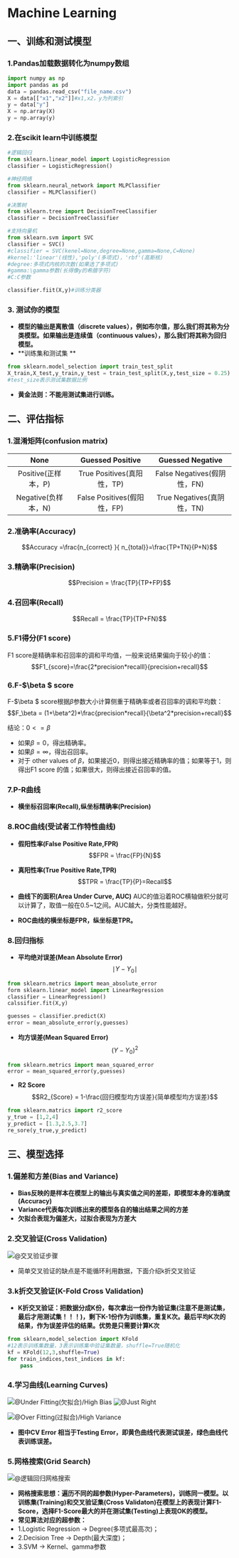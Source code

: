 # Machine Learning

## 一、训练和测试模型

### 1.Pandas加载数据转化为numpy数组
```python
import numpy as np
import pandas as pd
data = pandas.read_csv("file_name.csv")
X = data[["x1","x2"]]#x1,x2，y为列索引
y = data["y"]
X = np.array(X)
y = np.array(y)
```
### 2.在scikit learn中训练模型
```python
#逻辑回归
from sklearn.linear_model import LogisticRegression
classifier = LogisticRegression()

#神经网络
from sklearn.neural_network import MLPClassifier
classifier = MLPClassifier()

#决策树
from sklearn.tree import DecisionTreeClassifier
classifier = DecisionTreeClassifier

#支持向量机
from sklearn.svm import SVC
classifier = SVC()
#classifier = SVC(kenel=None,degree=None,gamma=None,C=None)
#kernel:'linear'(线性),'poly'(多项式)，'rbf'(高斯核)
#degree:多项式内核的次数(如果选了多项式)
#gamma:\gamma参数(长得像y的希腊字符)
#C:C参数
```
```python
classifier.fiit(X,y)#训练分类器
```
### 3. 测试你的模型

- **模型的输出是离散值（discrete values），例如布尔值，那么我们将其称为分类模型。如果输出是连续值（continuous values），那么我们将其称为回归模型。**
- **训练集和测试集 **
```python
from sklearn.model_selection import train_test_split
X_train,X_test,y_train,y_test = train_test_split(X,y,test_size = 0.25)
#test_size表示测试集数据比例
```
- **黄金法则：不能用测试集进行训练。**

  

## 二、评估指标

### 1.混淆矩阵(confusion matrix)
|		None	|Guessed Positive	|Guessed Negative  |
|:-----:|:------:|:-----:|
|Positive(正样本，P)|True Positives(真阳性，TP)	|False Negatives(假阴性，FN)	|
|Negative(负样本，N)|False Positives(假阳性，FP)	|True Negatives(真阴性，TN)	|





### 2.准确率(Accuracy)
$$Accuracy =\frac{n_{correct} }{ n_{total}}=\frac{TP+TN}{P+N}$$



### 3.精确率(Precision)
$$Precision = \frac{TP}{TP+FP}$$



### 4.召回率(Recall)
$$Recall = \frac{TP}{TP+FN}$$

### 5.F1得分(F1 score)
F1 score是精确率和召回率的调和平均值，一般来说结果偏向于较小的值：
$$F1_{score}=\frac{2*precision*recalll}{precision+recall}$$






### 6.F-$\beta $ score
F-$\beta $ score根据$\beta$参数大小计算侧重于精确率或者召回率的调和平均数：
$$F_\beta = (1+\beta^2)*\frac{precision*recall}{\beta^2*precision+recall}$$

结论：$0<=\beta$
- 如果$\beta = 0$，得出精确率。
- 如果$\beta=\infty$，得出召回率。
- 对于 other values of $\beta$，如果接近0，则得出接近精确率的值；如果等于1，则得出F1 score 的值；如果很大，则得出接近召回率的值。

### 7.P-R曲线
- **横坐标召回率(Recall),纵坐标精确率(Precision)**

### 8.ROC曲线(受试者工作特性曲线)
- **假阳性率(False Positive Rate,FPR)**
$$FPR = \frac{FP}{N}$$
- **真阳性率(True Positive Rate,TPR)**
$$TPR = \frac{TP}{P}=Recall$$

- **曲线下的面积(Area Under Curve, AUC)**
AUC的值沿着ROC横轴做积分就可以计算了，取值一般在0.5~1之间。AUC越大，分类性能越好。

- **ROC曲线的横坐标是FPR，纵坐标是TPR。**









### 8.回归指标
- **平均绝对误差(Mean Absolute Error)**
$$\mid Y-Y_0\mid$$
```python
from sklearn.metrics import mean_absolute_error
form sklearn.linear_model import LinearRegression
classifier = LinearRegression()
calssifier.fit(X,y)

guesses = classifier.predict(X)
error = mean_absolute_error(y,guesses)
```
- **均方误差(Mean Squared Error)**
$$(Y-Y_0)^2$$
```python
from sklearn.metrics import mean_squared_error
error = mean_squared_error(y,guesses)
```
- **R2 Score**
$$R2_{Score} = 1-\frac{回归模型均方误差}{简单模型均方误差}$$
```python
from sklearn.matrics import r2_score
y_true = [1,2,4]
y_predict = [1.3,2.5,3.7]
re_sore(y_true,y_predict)
```

## 三、模型选择
### 1.偏差和方差(Bias and Variance)
- **Bias反映的是样本在模型上的输出与真实值之间的差距，即模型本身的准确度(Accuracy)**
- **Variance代表每次训练出来的模型各自的输出结果之间的方差**
- **欠拟合表现为偏差大，过拟合表现为方差大**























### 2.交叉验证(Cross Validation)
![@交叉验证步骤](./cross_validation.png)
- 简单交叉验证的缺点是不能循环利用数据，下面介绍k折交叉验证
### 3.k折交叉验证(K-Fold Cross Validation)
- **K折交叉验证：把数据分成K份，每次拿出一份作为验证集(注意不是测试集，最后才用测试集！！！)，剩下K-1份作为训练集，重复K次。最后平均K次的结果，作为误差评估的结果。优势是只需要计算K次**
```python
from sklearn,model_selection import KFold
#12表示训练集数量，3表示训练集中验证集数量，shuffle=True随机化
kf = KFold(12,3,shuffle=True)
for train_indices,test_indices in kf:
	pass
```









### 4.学习曲线(Learning Curves)
![@Under Fitting(欠拟合)/High Bias](./learning_curves1.png)
![@Just Right](./learning_curves2.png)

![@Over Fitting(过拟合)/High Variance](./learning_curves3.png)
- **图中CV Error 相当于Testing Error，即黄色曲线代表测试误差，绿色曲线代表训练误差。**




















### 5.网格搜索(Grid Search)
![@逻辑回归网格搜索](./Grid_search.png)
- **网格搜索思想：遍历不同的超参数(Hyper-Parameters)，训练同一模型。以训练集(Training)和交叉验证集(Cross Validaton)在模型上的表现计算F1-Score，选择F1-Score最大的并在测试集(Testing)上表现OK的模型。**
- **常见算法对应的超参数：**
- 1.Logistic Regression -> Degree(多项式最高次)；
- 2.Decision Tree -> Depth(最大深度)；
- 3.SVM -> Kernel、gamma参数









